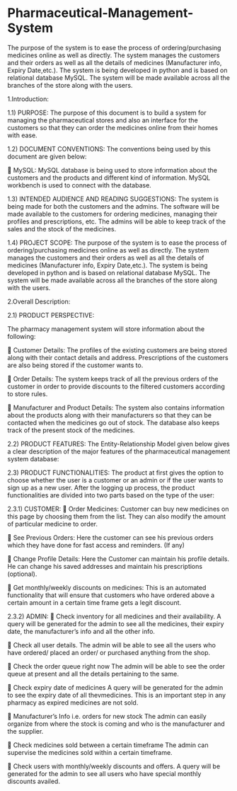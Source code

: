 # Pharmaceutical-Management-System
The purpose of the system is to ease the process of ordering/purchasing medicines online as well as directly. The system manages the customers and their orders as well as all the details of medicines (Manufacturer info, Expiry Date,etc.). The system is being developed in python and is based on relational database MySQL. The system will be made available across all the branches of the store along with the users.


1.Introduction:

1.1) PURPOSE:
The purpose of this document is to build a system for managing the pharmaceutical stores and also an interface for the customers so that they can order the medicines online from their homes with ease.


1.2) DOCUMENT CONVENTIONS:
The conventions being used by this document are given below:


 MySQL: MySQL database is being used to store information about the customers and the products and different kind of information.
MySQL workbench is used to connect with the database.


1.3) INTENDED AUDIENCE AND READING SUGGESTIONS:
The system is being made for both the customers and the admins. The software will be made available to the customers for ordering medicines, managing their profiles and prescriptions, etc.
The admins will be able to keep track of the sales and the stock of the medicines.


1.4) PROJECT SCOPE:
The purpose of the system is to ease the process of ordering/purchasing medicines online as well as directly.
The system manages the customers and their orders as well as all the details of medicines (Manufacturer info, Expiry Date,etc.). The system is being
developed in python and is based on relational database MySQL.
The system will be made available across all the branches of the store along with the users.


2.Overall Description:

2.1) PRODUCT PERSPECTIVE:

The pharmacy management system will store information about the following:

 Customer Details:
The profiles of the existing customers are being stored along with their contact details and address.
Prescriptions of the customers are also being stored if the customer wants to.

 Order Details:
The system keeps track of all the previous orders of the customer in order to provide discounts to the filtered customers according to store rules.

 Manufacturer and Product Details:
The system also contains information about the products along with their manufacturers so that they can be contacted when the medicines go out of stock.
The database also keeps track of the present stock of the medicines.


2.2) PRODUCT FEATURES:
The Entity-Relationship Model given below gives a clear description of the major features of the pharmaceutical management system database:


2.3) PRODUCT FUNCTIONALITIES:
The product at first gives the option to choose whether the user is a customer or an admin or if the user wants to sign up as a new user. After the logging up process, the product functionalities are divided into two parts based on the type of the user:

2.3.1) CUSTOMER:
 Order Medicines:
Customer can buy new medicines on this page by choosing them from the list. They can also modify the amount of particular medicine to order.

 See Previous Orders:
Here the customer can see his previous orders which they have done for fast access and reminders. (If any)

 Change Profile Details:
Here the Customer can maintain his profile details. He can change his saved addresses and maintain his prescriptions (optional).

 Get monthly/weekly discounts on medicines:
This is an automated functionality that will ensure that customers who have ordered above a certain amount in a certain time frame gets a legit discount.


2.3.2) ADMIN:
 Check inventory for all medicines and their availability.
A query will be generated for the admin to see all the medicines, their expiry date, the manufacturer’s info and all the other info.

 Check all user details.
The admin will be able to see all the users who have ordered/ placed an order/ or purchased anything from the shop.

 Check the order queue right now
The admin will be able to see the order queue at present and all the details pertaining to the same.

 Check expiry date of medicines
A query will be generated for the admin to see the expiry date of all thevmedicines. 
This is an important step in any pharmacy as expired medicines are not sold.

 Manufacturer’s Info i.e. orders for new stock
The admin can easily organize from where the stock is coming and who is the manufacturer and the supplier.

 Check medicines sold between a certain timeframe
The admin can supervise the medicines sold within a certain timeframe.

 Check users with monthly/weekly discounts and offers.
A query will be generated for the admin to see all users who have special monthly discounts availed.
